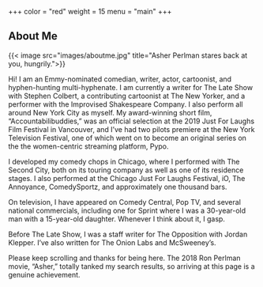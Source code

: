 +++
color = "red"
weight = 15
menu = "main"
+++

## About Me

{{< image src="images/aboutme.jpg" title="Asher Perlman stares back at you, hungrily.">}}

Hi! I am an Emmy-nominated comedian, writer, actor, cartoonist, and hyphen-hunting multi-hyphenate. I am currently a writer for The Late Show with Stephen Colbert, a contributing cartoonist at The New Yorker, and a performer with the Improvised Shakespeare Company. I also perform all around New York City as myself. My award-winning short film, “Accountabilibuddies,” was an official selection at the 2019 Just For Laughs Film Festival in Vancouver, and I’ve had two pilots premiere at the New York Television Festival, one of which went on to become an original series on the the women-centric streaming platform, Pypo.

I developed my comedy chops in Chicago, where I performed with The Second City, both on its touring company as well as one of its residence stages. I also performed at the Chicago Just For Laughs Festival, iO, The Annoyance, ComedySportz, and approximately one thousand bars.

On television, I have appeared on Comedy Central, Pop TV, and several national commercials, including one for Sprint where I was a 30-year-old man with a 15-year-old daughter. Whenever I think about it, I gasp.

Before The Late Show, I was a staff writer for The Opposition with Jordan Klepper. I’ve also written for The Onion Labs and McSweeney’s.

Please keep scrolling and thanks for being here. The 2018 Ron Perlman movie, “Asher,” totally tanked my search results, so arriving at this page is a genuine achievement. 

